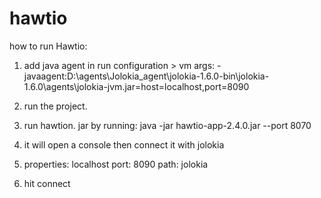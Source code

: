 # hawtio

how to run Hawtio:

1. add java agent in run configuration > vm args: -javaagent:D:\agents\Jolokia_agent\jolokia-1.6.0-bin\jolokia-1.6.0\agents\jolokia-jvm.jar=host=localhost,port=8090

2. run the project.

3. run hawtion. jar by running:  java -jar hawtio-app-2.4.0.jar --port 8070

4. it will open a console then connect it with jolokia

5. properties: localhost   port: 8090  path: jolokia 

6. hit connect
